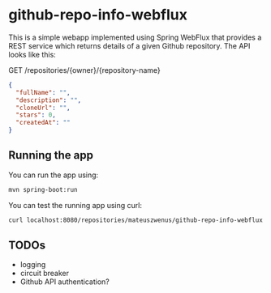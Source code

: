 # github-repo-info-webflux

This is a simple webapp implemented using Spring WebFlux that provides a REST service which returns details of a given Github repository. The API looks like this:

GET /repositories/{owner}/{repository-name}

```json
{
  "fullName": "",
  "description": "",
  "cloneUrl": "",
  "stars": 0,
  "createdAt": ""
}
```

## Running the app

You can run the app using:

```bash
mvn spring-boot:run
```

You can test the running app using curl:

```bash
curl localhost:8080/repositories/mateuszwenus/github-repo-info-webflux
```

## TODOs

* logging
* circuit breaker
* Github API authentication?
